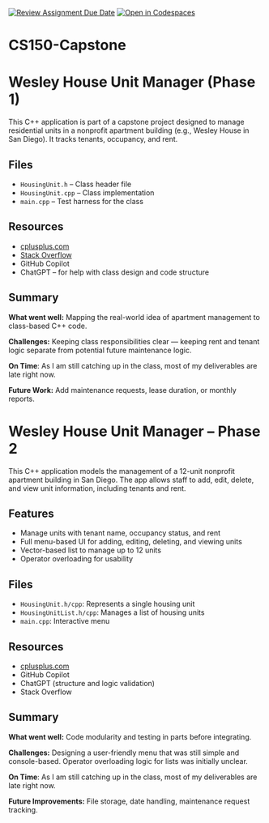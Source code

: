 [![Review Assignment Due Date](https://classroom.github.com/assets/deadline-readme-button-22041afd0340ce965d47ae6ef1cefeee28c7c493a6346c4f15d667ab976d596c.svg)](https://classroom.github.com/a/W7bqK6NI)
[![Open in Codespaces](https://classroom.github.com/assets/launch-codespace-2972f46106e565e64193e422d61a12cf1da4916b45550586e14ef0a7c637dd04.svg)](https://classroom.github.com/open-in-codespaces?assignment_repo_id=19996159)
# CS150-Capstone

# Wesley House Unit Manager (Phase 1)

This C++ application is part of a capstone project designed to manage residential units in a nonprofit apartment building (e.g., Wesley House in San Diego). It tracks tenants, occupancy, and rent.

## Files
- `HousingUnit.h` – Class header file
- `HousingUnit.cpp` – Class implementation
- `main.cpp` – Test harness for the class

## Resources
- [cplusplus.com](https://cplusplus.com)
- [Stack Overflow](https://stackoverflow.com)
- GitHub Copilot
- ChatGPT – for help with class design and code structure

## Summary
**What went well:** Mapping the real-world idea of apartment management to class-based C++ code.

**Challenges:** Keeping class responsibilities clear — keeping rent and tenant logic separate from potential future maintenance logic.

**On Time**: As I am still catching up in the class, most of my deliverables are late right now.

**Future Work:** Add maintenance requests, lease duration, or monthly reports.

# Wesley House Unit Manager – Phase 2

This C++ application models the management of a 12-unit nonprofit apartment building in San Diego. The app allows staff to add, edit, delete, and view unit information, including tenants and rent.

## Features
- Manage units with tenant name, occupancy status, and rent
- Full menu-based UI for adding, editing, deleting, and viewing units
- Vector-based list to manage up to 12 units
- Operator overloading for usability

## Files
- `HousingUnit.h/cpp`: Represents a single housing unit
- `HousingUnitList.h/cpp`: Manages a list of housing units
- `main.cpp`: Interactive menu

## Resources
- [cplusplus.com](https://cplusplus.com)
- GitHub Copilot
- ChatGPT (structure and logic validation)
- Stack Overflow

## Summary
**What went well:** Code modularity and testing in parts before integrating.

**Challenges:** Designing a user-friendly menu that was still simple and console-based. Operator overloading logic for lists was initially unclear.

**On Time**: As I am still catching up in the class, most of my deliverables are late right now.

**Future Improvements:** File storage, date handling, maintenance request tracking.